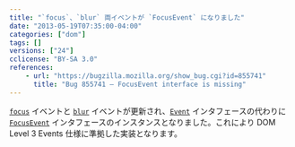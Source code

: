 ```yaml
---
title: "`focus`、`blur` 両イベントが `FocusEvent` になりました"
date: "2013-05-19T07:35:00-04:00"
categories: ["dom"]
tags: []
versions: ["24"]
cclicense: "BY-SA 3.0"
references:
    - url: "https://bugzilla.mozilla.org/show_bug.cgi?id=855741"
      title: "Bug 855741 – FocusEvent interface is missing"
---
```

[`focus`](https://developer.mozilla.org/ja/docs/Web/Reference/Events/focus) イベントと [`blur`](https://developer.mozilla.org/ja/docs/Web/Reference/Events/blur) イベントが更新され、[`Event`](https://developer.mozilla.org/ja/docs/Web/API/Event) インタフェースの代わりに [`FocusEvent`](https://developer.mozilla.org/ja/docs/Web/API/FocusEvent) インタフェースのインスタンスとなりました。これにより DOM Level 3 Events 仕様に準拠した実装となります。
